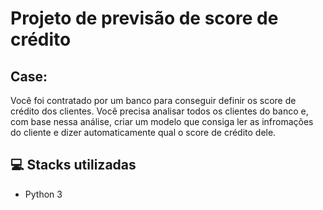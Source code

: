 # Projeto de previsão de score de crédito


## Case: 

Você foi contratado por um banco para conseguir definir os score de crédito dos clientes. Você precisa analisar todos os clientes do banco e, com base nessa análise, criar um modelo que consiga ler as infromações do cliente e dizer automaticamente qual o score de crédito dele.
## 💻 Stacks utilizadas

- Python 3
